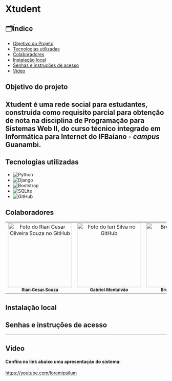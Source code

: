 # Xtudent

## 🗂️Índice

- [Objetivo do Projeto](#objetivo-do-projeto)
- [Tecnologias utilizadas](#tecnologias-utilizadas)
- [Colaboradores](#colaboradores)
- [Instalação local](#instalação-local)
- [Senhas e instruções de acesso](#senhas-e-instruções-de-acesso)
- [Video](#video)


## Objetivo do projeto

Xtudent é uma rede social para estudantes, construida como requisito parcial para obtenção de nota na disciplina de Programação para Sistemas Web II, do curso técnico integrado em Informática para Internet do IFBaiano - *campus* Guanambi.
---
## Tecnologias utilizadas
- ![Python](https://img.shields.io/badge/Python-FFD43B?style=for-the-badge&logo=python&logoColor=blue)
- ![Django](https://img.shields.io/badge/Django-092E20?style=for-the-badge&logo=django&logoColor=green)
- ![Bootstrap](https://img.shields.io/badge/Bootstrap-563D7C?style=for-the-badge&logo=bootstrap&logoColor=white)
- ![SQLite](https://img.shields.io/badge/Sqlite-003B57?style=for-the-badge&logo=sqlite&logoColor=white)
- ![GitHub](https://img.shields.io/badge/GitHub-100000?style=for-the-badge&logo=github&logoColor=white)


## Colaboradores
<table align="center">
  <tr>
    <td align="center">
      <a href="https://github.com/riancesaros">
        <img src="https://avatars.githubusercontent.com/u/145462146?v=4" width="200px;" alt="Foto do Rian Cesar Oliveira Souza no GitHub"/><br>
        <sub>
          <b>Rian Cesar Souza</b>
        </sub>
      </a>
    </td>
      <td align="center">
      <a href="https://github.com/msantos7gabriel">
        <img src="https://avatars.githubusercontent.com/u/113394709?v=4" width="200px;" alt="Foto do Iuri Silva no GitHub"/><br>
        <sub>
          <b>Gabriel Montalvão</b>
        </sub>
      </a>
    </td>
    <td align="center">
      <a href="https://github.com/bruno-rodrigues0">
        <img src="https://avatars.githubusercontent.com/u/119943937" width="200px;" alt="Bruno Rodrigues"/><br>
        <sub>
          <b>Bruno Rodrigues</b>
        </sub>
      </a>
    </td>
    </tr>
</table>

## Instalação local

## Senhas e instruções de acesso

---
## Video
#### Confira no link abaixo uma apresentação do sistema:

https://youtube.com/loremipsilum


